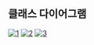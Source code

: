 ## 클래스 다이어그램

<a href="https://ibb.co/JtxQKqR"><img src="https://i.ibb.co/mTv8G0C/1.png" alt="1" border="0"></a>
<a href="https://ibb.co/mcRBnVp"><img src="https://i.ibb.co/CHwtj3L/2.png" alt="2" border="0"></a>
<a href="https://ibb.co/4pccDjk"><img src="https://i.ibb.co/KWYYQ9n/3.png" alt="3" border="0"></a>